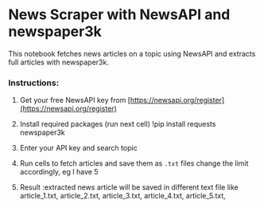 # News Scraper with NewsAPI and newspaper3k

This notebook fetches news articles on a topic using NewsAPI and extracts full articles with newspaper3k.

### Instructions:

1. Get your free NewsAPI key from [https://newsapi.org/register](https://newsapi.org/register)
   
2. Install required packages (run next cell)
   !pip install requests newspaper3k
   
4. Enter your API key and search topic
   
5. Run cells to fetch articles and save them as `.txt` files
   change the limit accordingly, eg I have 5

6. Result :extracted news article will be saved in different text file like
article_1.txt,
article_2.txt,
article_3.txt,
article_4.txt,
article_5.txt,

